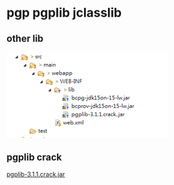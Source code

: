 # pgp pgplib jclasslib



## other lib
![other lib](./src/test/resources/pic/other.lib.png)

## pgplib crack

[pgplib-3.1.1.crack.jar](https://github.com/yudady/jclasslibTest.git)